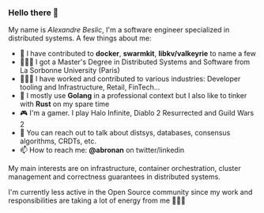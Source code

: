 ### Hello there 👋

My name is *Alexandre Beslic*, I'm a software engineer specialized in distributed systems. A few things about me:

- 📢 I have contributed to **docker**, **swarmkit**, **libkv/valkeyrie** to name a few
- 👨🏻‍🎓 I got a Master's Degree in Distributed Systems and Software from La Sorbonne University (Paris)
- 👨🏻‍💻 I have worked and contributed to various industries: Developer tooling and Infrastructure, Retail, FinTech...
- 📖 I mostly use **Golang** in a professional context but I also like to tinker with **Rust** on my spare time
- 🎮 I'm a gamer. I play Halo Infinite, Diablo 2 Resurrected and Guild Wars 2
- 💬 You can reach out to talk about distsys, databases, consensus algorithms, CRDTs, etc.
- 📫 How to reach me: **@abronan** on twitter/linkedin

My main interests are on infrastructure, container orchestration, cluster management and correctness guarantees in distributed systems.

I'm currently less active in the Open Source community since my work and responsibilities are taking a lot of energy from me 🚴🏻‍♂
